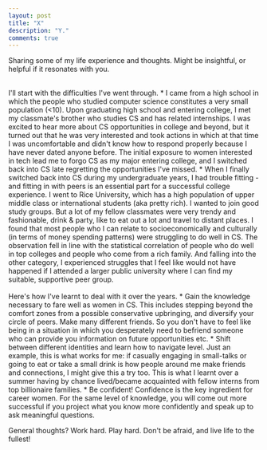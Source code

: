```yaml
---
layout: post
title: "X"
description: "Y."
comments: true
---
```



Sharing some of my life experience and thoughts. Might be insightful, or helpful if it resonates with you.

<br>
I'll start with the difficulties I've went through.
* I came from a high school in which the people who studied computer science constitutes a very small population (<10). Upon graduating high school and entering college, I met my classmate's brother who studies CS and has related internships. I was excited to hear more about CS opportunities in college and beyond, but it turned out that he was very interested and took actions in which at that time I was uncomfortable and didn't know how to respond properly because I have never dated anyone before. The initial exposure to women interested in tech lead me to forgo CS as my major entering college, and I switched back into CS late regretting the opportunities I've missed.
* When I finally switched back into CS during my undergraduate years, I had trouble fitting - and fitting in with peers is an essential part for a successful college experience. I went to Rice University, which has a high population of upper middle class or international students (aka pretty rich). I wanted to join good study groups. But a lot of my fellow classmates were very trendy and fashionable, drink & party, like to eat out a lot and travel to distant places. I found that most people who I can relate to socioeconomically and culturally (in terms of money spending patterns) were struggling to do well in CS. The observation fell in line with the statistical correlation of people who do well in top colleges and people who come from a rich family. And falling into the other category, I experienced struggles that I feel like would not have happened if I attended a larger public university where I can find my suitable, supportive peer group.
<br />

<br>
Here's how I've learnt to deal with it over the years.
* Gain the knowledge necessary to fare well as women in CS. This includes stepping beyond the comfort zones from a possible conservative upbringing, and diversify your circle of peers. Make many different friends. So you don't have to feel like being in a situation in which you desperately need to befriend someone who can provide you information on future opportunities etc.
* Shift between different identities and learn how to navigate level. Just an example, this is what works for me: if casually engaging in small-talks or going to eat or take a small drink is how people around me make friends and connections, I might give this a try too. This is what I learnt over a summer having by chance lived/became acquainted with fellow interns from top billionaire families.
* Be confident! Confidence is the key ingredient for career women. For the same level of knowledge, you will come out more successful if you project what you know more confidently and speak up to ask meaningful questions.
<br />

General thoughts? Work hard. Play hard. Don't be afraid, and live life to the fullest!
